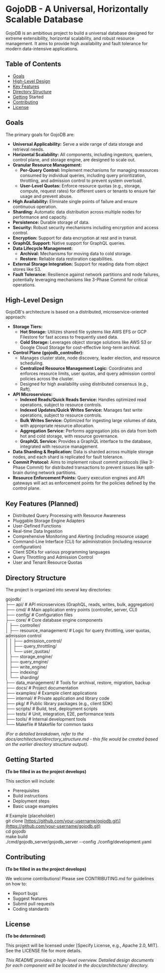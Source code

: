 # **GojoDB \- A Universal, Horizontally Scalable Database**

GojoDB is an ambitious project to build a universal database designed for extreme extensibility, horizontal scalability, and robust resource management. It aims to provide high availability and fault tolerance for modern data-intensive applications.

## **Table of Contents**

* [Goals](#bookmark=id.e8hiurm1m513)  
* [High-Level Design](#bookmark=id.exz0jne4azjb)  
* [Key Features](#bookmark=id.9iu03h8en76t)  
* [Directory Structure](#bookmark=id.i3pnya7uippk)  
* [Getting](#bookmark=id.1drk4an507ay) Started  
* [Contributing](#bookmark=id.nk1grsb8k129)  
* [License](#bookmark=id.25hy4t2pfwa4)

## **Goals**

The primary goals for GojoDB are:

* **Universal Applicability:** Serve a wide range of data storage and retrieval needs.  
* **Horizontal Scalability:** All components, including ingestors, queriers, control plane, and storage engine, are designed to scale out.  
* **Granular Resource Management:**  
  * **Per-Query Control:** Implement mechanisms for managing resources consumed by individual queries, including query prioritization, throttling, and admission control to prevent system overload.  
  * **User-Level Quotas:** Enforce resource quotas (e.g., storage, compute, request rates) for different users or tenants to ensure fair usage and prevent abuse.  
* **High Availability:** Eliminate single points of failure and ensure continuous operation.  
* **Sharding:** Automatic data distribution across multiple nodes for performance and capacity.  
* **Persistence:** Durable storage of data.  
* **Security:** Robust security mechanisms including encryption and access control.  
* **Encryption:** Support for data encryption at rest and in transit.  
* **GraphQL Support:** Native support for GraphQL queries.  
* **Data Lifecycle Management:**  
  * **Archival:** Mechanisms for moving data to cold storage.  
  * **Restore:** Reliable data restoration capabilities.  
* **External Storage Integration:** Support for reading data from object stores like S3.  
* **Fault Tolerance:** Resilience against network partitions and node failures, potentially leveraging mechanisms like 3-Phase Commit for critical operations.

## **High-Level Design**

GojoDB's architecture is based on a distributed, microservice-oriented approach:

* **Storage Tiers:**  
  * **Hot Storage:** Utilizes shared file systems like AWS EFS or GCP Filestore for fast access to frequently used data.  
  * **Cold Storage:** Leverages object storage solutions like AWS S3 or Google Cloud Storage for cost-effective long-term archival.  
* **Control Plane (**gojodb\_controller**):**  
  * Manages cluster state, node discovery, leader election, and resource scheduling.  
  * **Centralized Resource Management Logic:** Coordinates and enforces resource limits, user quotas, and query admission control policies across the cluster.  
  * Designed for high availability using distributed consensus (e.g., Raft).  
* **API Microservices:**  
  * **Indexed Reads/Quick Reads Service:** Handles optimized read operations, subject to resource controls.  
  * **Indexed Updates/Quick Writes Service:** Manages fast write operations, subject to resource controls.  
  * **Bulk Writes Service:** Optimized for ingesting large volumes of data, with appropriate resource allocation.  
  * **Aggregation Service:** Performs aggregation jobs on data from both hot and cold storage, with resource governance.  
  * **GraphQL Service:** Provides a GraphQL interface to the database, integrated with resource management.  
* **Data Sharding & Replication:** Data is sharded across multiple storage nodes, and each shard is replicated for fault tolerance.  
* **Commit Protocol:** Aims to implement robust commit protocols (like 3-Phase Commit) for distributed transactions to prevent issues like split-brain during network partitions.  
* **Resource Enforcement Points:** Query execution engines and API gateways will act as enforcement points for the policies defined by the control plane.

## **Key Features (Planned)**

* Distributed Query Processing with Resource Awareness  
* Pluggable Storage Engine Adapters  
* User-Defined Functions  
* Real-time Data Ingestion  
* Comprehensive Monitoring and Alerting (including resource usage)  
* Command-Line Interface (CLI) for administration (including resource configuration)  
* Client SDKs for various programming languages  
* Query Throttling and Admission Control  
* User and Tenant Resource Quotas

## **Directory Structure**

The project is organized into several key directories:

gojodb/  
├── api/             \# API microservices (GraphQL, reads, writes, bulk, aggregation)  
├── cmd/             \# Main application entry points (controller, server, CLI)  
├── config/          \# Configuration files  
├── core/            \# Core database engine components  
│   ├── controller/  
│   ├── resource\_management/ \# Logic for query throttling, user quotas, admission control  
│   │   ├── admission\_control/  
│   │   ├── query\_throttling/  
│   │   └── user\_quotas/  
│   ├── storage\_engine/  
│   ├── query\_engine/  
│   ├── write\_engine/  
│   ├── indexing/  
│   └── sharding/  
├── data\_management/ \# Tools for archival, restore, migration, backup  
├── docs/            \# Project documentation  
├── examples/        \# Example client applications  
├── internal/        \# Private application and library code  
├── pkg/             \# Public library packages (e.g., client SDK)  
├── scripts/         \# Build, test, deployment scripts  
├── tests/           \# Unit, integration, E2E, performance tests  
├── tools/           \# Internal development tools  
└── Makefile         \# Makefile for common tasks

*(For a detailed breakdown, refer to the docs/architecture/directory\_structure.md \- this file would be created based on the earlier directory structure output).*

## **Getting Started**

**(To be filled in as the project develops)**

This section will include:

* Prerequisites  
* Build instructions  
* Deployment steps  
* Basic usage examples

\# Example (placeholder)  
git clone \[https://github.com/your-username/gojodb.git\](https://github.com/your-username/gojodb.git)  
cd gojodb  
make build  
./cmd/gojodb\_server/gojodb\_server \--config ./config/development.yaml

## **Contributing**

**(To be filled in as the project develops)**

We welcome contributions\! Please see CONTRIBUTING.md for guidelines on how to:

* Report bugs  
* Suggest features  
* Submit pull requests  
* Coding standards

## **License**

**(To be determined)**

This project will be licensed under \[Specify License, e.g., Apache 2.0, MIT\]. See the LICENSE file for more details.

*This README provides a high-level overview. Detailed design documents for each component will be located in the docs/architecture/ directory.*